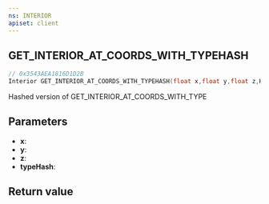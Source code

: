 ```yaml
---
ns: INTERIOR
apiset: client
---
```

## GET_INTERIOR_AT_COORDS_WITH_TYPEHASH

```c
// 0x3543AEA1816D1D2B
Interior GET_INTERIOR_AT_COORDS_WITH_TYPEHASH(float x,float y,float z,Hash typeHash);
```

Hashed version of GET_INTERIOR_AT_COORDS_WITH_TYPE

## Parameters
* **x**:
* **y**:
* **z**:
* **typeHash**:

## Return value

